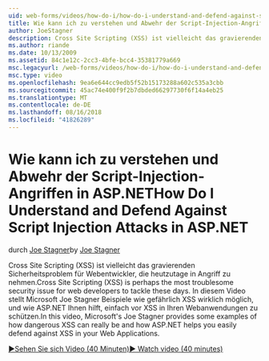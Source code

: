 ```yaml
---
uid: web-forms/videos/how-do-i/how-do-i-understand-and-defend-against-script-injection-attacks-in-aspnet
title: Wie kann ich zu verstehen und Abwehr der Script-Injection-Angriffen in ASP.NET | Microsoft-Dokumentation
author: JoeStagner
description: Cross Site Scripting (XSS) ist vielleicht das gravierenden Sicherheitsproblem für Webentwickler, die heutzutage in Angriff zu nehmen. In diesem Video Microsofts Joe Stagner pro...
ms.author: riande
ms.date: 10/13/2009
ms.assetid: 84c1e12c-2cc3-4bfe-bcc4-35381779a669
msc.legacyurl: /web-forms/videos/how-do-i/how-do-i-understand-and-defend-against-script-injection-attacks-in-aspnet
msc.type: video
ms.openlocfilehash: 9ea6e644cc9edb5f52b15173288a602c535a3cbb
ms.sourcegitcommit: 45ac74e400f9f2b7dbded66297730f6f14a4eb25
ms.translationtype: MT
ms.contentlocale: de-DE
ms.lasthandoff: 08/16/2018
ms.locfileid: "41826289"
---
```

<a name="how-do-i-understand-and-defend-against-script-injection-attacks-in-aspnet"></a><span data-ttu-id="2e778-104">Wie kann ich zu verstehen und Abwehr der Script-Injection-Angriffen in ASP.NET</span><span class="sxs-lookup"><span data-stu-id="2e778-104">How Do I Understand and Defend Against Script Injection Attacks in ASP.NET</span></span>
====================
<span data-ttu-id="2e778-105">durch [Joe Stagner](https://github.com/JoeStagner)</span><span class="sxs-lookup"><span data-stu-id="2e778-105">by [Joe Stagner](https://github.com/JoeStagner)</span></span>

<span data-ttu-id="2e778-106">Cross Site Scripting (XSS) ist vielleicht das gravierenden Sicherheitsproblem für Webentwickler, die heutzutage in Angriff zu nehmen.</span><span class="sxs-lookup"><span data-stu-id="2e778-106">Cross Site Scripting (XSS) is perhaps the most troublesome security issue for web developers to tackle these days.</span></span> <span data-ttu-id="2e778-107">In diesem Video stellt Microsoft Joe Stagner Beispiele wie gefährlich XSS wirklich möglich, und wie ASP.NET Ihnen hilft, einfach vor XSS in Ihren Webanwendungen zu schützen.</span><span class="sxs-lookup"><span data-stu-id="2e778-107">In this video, Microsoft's Joe Stagner provides some examples of how dangerous XSS can really be and how ASP.NET helps you easily defend against XSS in your Web Applications.</span></span>

[<span data-ttu-id="2e778-108">&#9654;Sehen Sie sich Video (40 Minuten)</span><span class="sxs-lookup"><span data-stu-id="2e778-108">&#9654; Watch video (40 minutes)</span></span>](https://channel9.msdn.com/Blogs/ASP-NET-Site-Videos/how-do-i-understand-and-defend-against-script-injection-attacks-in-aspnet)
